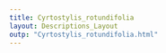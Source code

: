 ```yaml
---
title: Cyrtostylis_rotundifolia
layout: Descriptions_Layout 
outp: "Cyrtostylis_rotundifolia.html"
---
```



